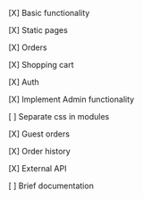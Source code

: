 [X] Basic functionality

[X] Static pages

[X] Orders

[X] Shopping cart

[X] Auth

[X] Implement Admin functionality

[ ] Separate css in modules

[X] Guest orders

[X] Order history

[X] External API

[ ] Brief documentation
